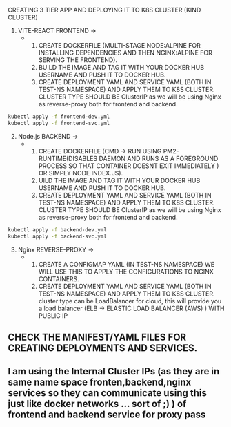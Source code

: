 CREATING 3 TIER APP AND DEPLOYING IT TO K8S CLUSTER (KIND CLUSTER)
1. VITE-REACT FRONTEND ->
   - 1. CREATE DOCKERFILE (MULTI-STAGE NODE:ALPINE FOR INSTALLING DEPENDENCIES AND THEN NGINX:ALPINE FOR SERVING THE FRONTEND).
     2. BUILD THE IMAGE AND TAG IT WITH YOUR DOCKER HUB USERNAME AND PUSH IT TO DOCKER HUB.
     3. CREATE DEPLOYMENT YAML AND SERVICE YAML (BOTH IN TEST-NS NAMESPACE) AND APPLY THEM TO K8S CLUSTER. CLUSTER TYPE SHOULD BE ClusterIP as we will be using Nginx as reverse-proxy both for frontend and backend.
```sh 
kubectl apply -f frontend-dev.yml
kubectl apply -f frontend-svc.yml
```

2. Node.js BACKEND ->
   - 1. CREATE DOCKERFILE (CMD -> RUN USING PM2-RUNTIME(DISABLES DAEMON AND RUNS AS A FOREGROUND PROCESS SO THAT CONTAINER DOESNT EXIT IMMEDIATELY ) OR SIMPLY NODE INDEX.JS).
     2. UILD THE IMAGE AND TAG IT WITH YOUR DOCKER HUB USERNAME AND PUSH IT TO DOCKER HUB.
     3. CREATE DEPLOYMENT YAML AND SERVICE YAML (BOTH IN TEST-NS NAMESPACE) AND APPLY THEM TO K8S CLUSTER. CLUSTER TYPE SHOULD BE ClusterIP as we will be using Nginx as reverse-proxy both for frontend and backend.
```sh 
kubectl apply -f backend-dev.yml
kubectl apply -f backend-svc.yml
```
3. Nginx REVERSE-PROXY ->
   - 1. CREATE A CONFIGMAP YAML (IN TEST-NS NAMESPACE) WE WILL USE THIS TO APPLY THE CONFIGURATIONS TO NGINX CONTAINERS.
     2. CREATE DEPLOYMENT YAML AND SERVICE YAML (BOTH IN TEST-NS NAMESPACE) AND APPLY THEM TO K8S CLUSTER. cluster type can be LoadBalancer for cloud, this will provide you a load balancer (ELB -> ELASTIC LOAD BALANCER (AWS) ) WITH PUBLIC IP
 
## CHECK THE MANIFEST/YAML FILES FOR CREATING DEPLOYMENTS AND SERVICES.

## I am using the Internal Cluster IPs (as they are in same name space fronten,backend,nginx services so they can communicate using this just like docker networks ... sort of ;) ) of frontend and backend service for proxy pass
